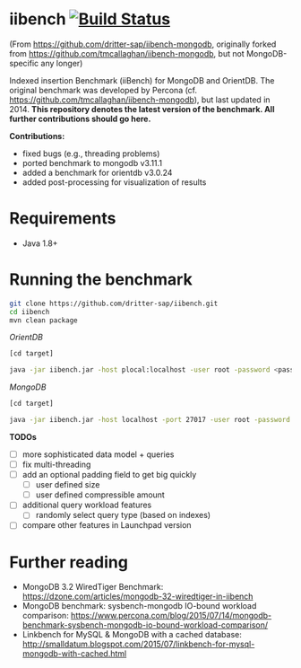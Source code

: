 iibench [![Build Status](https://travis-ci.com/dritter-sap/iibench.svg?branch=master)](https://travis-ci.com/dritter-sap/iibench)
===============

(From https://github.com/dritter-sap/iibench-mongodb, originally forked from https://github.com/tmcallaghan/iibench-mongodb, but not MongoDB-specific any longer)

Indexed insertion Benchmark (iiBench) for MongoDB and OrientDB. The original benchmark was developed by Percona (cf. https://github.com/tmcallaghan/iibench-mongodb), but last updated in 2014.
**This repository denotes the latest version of the benchmark. All further contributions should go here.**

**Contributions:**
* fixed bugs (e.g., threading problems)
* ported benchmark to mongodb v3.11.1
* added a benchmark for orientdb v3.0.24
* added post-processing for visualization of results

Requirements
=====================

* Java 1.8+
<!---* The MongoDB Java driver must exist and be in the CLASSPATH, as in "export CLASSPATH=/home/tcallaghan/java_goodies/mongo-2.11.4.jar:.". If you don't already have the MongoDB Java driver, then execute the following two commands:

```bash
wget http://central.maven.org/maven2/org/mongodb/mongo-java-driver/2.11.4/mongo-java-driver-2.11.4.jar
export CLASSPATH=$PWD/mongo-java-driver-2.11.4.jar:$CLASSPATH

```

* This example assumes that you already have a MongoDB server running on the same machine as the iiBench client application.
* You can connect a different server or port by editing the run.simple.bash script. -->


Running the benchmark
=====================

<!---#In the default configuration the benchmark will run for 1 hour, or 100 million inserts, whichever comes first.-->

```bash
git clone https://github.com/dritter-sap/iibench.git
cd iibench
mvn clean package

```

<!---*[optionally edit run.simple.bash to modify the benchmark behavior]*-->

*OrientDB*

```bash 
[cd target]

java -jar iibench.jar -host plocal:localhost -user root -password <password> -maxRows 1000000 -numDocsPerInsert 1000 -queryNumDocsBegin 1000000 -numWriterThreads 1 -numQueryThreads 1 -dbType -dbType orientdb

```

*MongoDB*

```bash
[cd target]

java -jar iibench.jar -host localhost -port 27017 -user root -password <password> -maxRows 1000000 -numDocsPerInsert 1000 -queryNumDocsBegin 100000 -numWriterThreads 1 -numQueryThreads 1 -dbType mongodb
```

**TODOs**
- [ ] more sophisticated data model + queries
- [ ] fix multi-threading
- [ ] add an optional padding field to get big quickly
  - [ ] user defined size
  - [ ] user defined compressible amount
- [ ] additional query workload features
  - [ ] randomly select query type (based on indexes)
- [ ] compare other features in Launchpad version

Further reading
===============

* MongoDB 3.2 WiredTiger Benchmark: https://dzone.com/articles/mongodb-32-wiredtiger-in-iibench
* MongoDB benchmark: sysbench-mongodb IO-bound workload comparison: https://www.percona.com/blog/2015/07/14/mongodb-benchmark-sysbench-mongodb-io-bound-workload-comparison/
* Linkbench for MySQL & MongoDB with a cached database: http://smalldatum.blogspot.com/2015/07/linkbench-for-mysql-mongodb-with-cached.html
